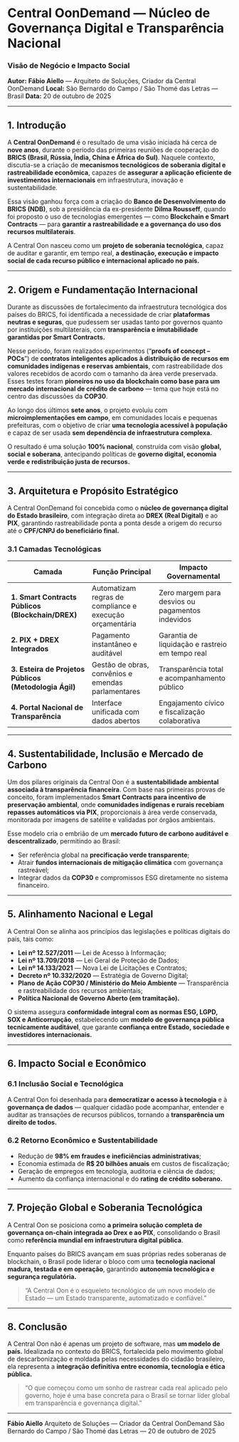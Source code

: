 # **Central OonDemand — Núcleo de Governança Digital e Transparência Nacional**

### **Visão de Negócio e Impacto Social**

**Autor:**
**Fábio Aiello** — Arquiteto de Soluções, Criador da Central OonDemand
**Local:** São Bernardo do Campo / São Thomé das Letras — Brasil
**Data:** 20 de outubro de 2025

---

## **1. Introdução**

A **Central OonDemand** é o resultado de uma visão iniciada há cerca de **nove anos**, durante o período das primeiras reuniões de cooperação do **BRICS (Brasil, Rússia, Índia, China e África do Sul)**.
Naquele contexto, discutia-se a criação de **mecanismos tecnológicos de soberania digital e rastreabilidade econômica**, capazes de **assegurar a aplicação eficiente de investimentos internacionais** em infraestrutura, inovação e sustentabilidade.

Essa visão ganhou força com a criação do **Banco de Desenvolvimento do BRICS (NDB)**, sob a presidência da ex-presidente **Dilma Rousseff**, quando foi proposto o uso de tecnologias emergentes — como **Blockchain e Smart Contracts** — para **garantir a rastreabilidade e a governança do uso dos recursos multilaterais**.

A Central Oon nasceu como um **projeto de soberania tecnológica**, capaz de auditar e garantir, em tempo real, **a destinação, execução e impacto social de cada recurso público e internacional aplicado no país.**

---

## **2. Origem e Fundamentação Internacional**

Durante as discussões de fortalecimento da infraestrutura tecnológica dos países do BRICS, foi identificada a necessidade de criar **plataformas neutras e seguras**, que pudessem ser usadas tanto por governos quanto por instituições multilaterais, com **transparência e imutabilidade garantidas por Smart Contracts.**

Nesse período, foram realizados experimentos (“**proofs of concept – POCs**”) de **contratos inteligentes aplicados à distribuição de recursos em comunidades indígenas e reservas ambientais**, com rastreabilidade dos valores recebidos de acordo com o tamanho da área verde preservada.
Esses testes foram **pioneiros no uso da blockchain como base para um mercado internacional de crédito de carbono** — tema que hoje está no centro das discussões da **COP30**.

Ao longo dos últimos **sete anos**, o projeto evoluiu com **microimplementações em campo**, em comunidades locais e pequenas prefeituras, com o objetivo de criar **uma tecnologia acessível à população** e capaz de ser usada **sem dependência de infraestrutura complexa.**

O resultado é uma solução **100% nacional**, construída com visão **global, social e soberana**, antecipando políticas de **governo digital, economia verde e redistribuição justa de recursos.**

---

## **3. Arquitetura e Propósito Estratégico**

A Central OonDemand foi concebida como o **núcleo de governança digital do Estado brasileiro**, com integração direta ao **DREX (Real Digital)** e ao **PIX**, garantindo rastreabilidade ponta a ponta desde a origem do recurso até o **CPF/CNPJ do beneficiário final.**

### **3.1 Camadas Tecnológicas**

| Camada                                                 | Função Principal                                         | Impacto Governamental                            |
| ------------------------------------------------------ | -------------------------------------------------------- | ------------------------------------------------ |
| **1. Smart Contracts Públicos (Blockchain/DREX)**      | Automatizam regras de compliance e execução orçamentária | Zero margem para desvios ou pagamentos indevidos |
| **2. PIX + DREX Integrados**                           | Pagamento instantâneo e auditável                        | Garantia de liquidação e rastreio em tempo real  |
| **3. Esteira de Projetos Públicos (Metodologia Ágil)** | Gestão de obras, convênios e emendas parlamentares       | Transparência total e acompanhamento público     |
| **4. Portal Nacional de Transparência**                | Interface unificada com dados abertos                    | Engajamento cívico e fiscalização colaborativa   |

---

## **4. Sustentabilidade, Inclusão e Mercado de Carbono**

Um dos pilares originais da Central Oon é a **sustentabilidade ambiental associada à transparência financeira**.
Com base nas primeiras provas de conceito, foram implementados **Smart Contracts para incentivo de preservação ambiental**, onde **comunidades indígenas e rurais recebiam repasses automáticos via PIX**, proporcionais à área verde conservada, monitorada por imagens de satélite e validadas por órgãos ambientais.

Esse modelo cria o embrião de um **mercado futuro de carbono auditável e descentralizado**, permitindo ao Brasil:

* Ser referência global na **precificação verde transparente**;
* Atrair **fundos internacionais de mitigação climática** com governança rastreável;
* Integrar dados da **COP30** e compromissos ESG diretamente no sistema financeiro.

---

## **5. Alinhamento Nacional e Legal**

A Central Oon se alinha aos princípios das legislações e políticas digitais do país, tais como:

* **Lei nº 12.527/2011** — Lei de Acesso à Informação;
* **Lei nº 13.709/2018** — Lei Geral de Proteção de Dados;
* **Lei nº 14.133/2021** — Nova Lei de Licitações e Contratos;
* **Decreto nº 10.332/2020** — Estratégia de Governo Digital;
* **Plano de Ação COP30 / Ministério do Meio Ambiente** — Transparência e rastreabilidade dos recursos ambientais;
* **Política Nacional de Governo Aberto (em tramitação).**

O sistema assegura **conformidade integral com as normas ESG, LGPD, SOX e Anticorrupção**, estabelecendo um **modelo de governança pública tecnicamente auditável**, que garante **confiança entre Estado, sociedade e investidores internacionais.**

---

## **6. Impacto Social e Econômico**

### **6.1 Inclusão Social e Tecnológica**

A Central Oon foi desenhada para **democratizar o acesso à tecnologia** e à **governança de dados** — qualquer cidadão pode acompanhar, entender e auditar as transações de recursos públicos, tornando a **transparência um direito de todos.**

### **6.2 Retorno Econômico e Sustentabilidade**

* Redução de **98% em fraudes e ineficiências administrativas**;
* Economia estimada de **R$ 20 bilhões anuais** em custos de fiscalização;
* Geração de empregos em tecnologia, auditoria e ciência de dados;
* Aumento da confiança internacional e do **rating de crédito soberano.**

---

## **7. Projeção Global e Soberania Tecnológica**

A Central Oon se posiciona como **a primeira solução completa de governança on-chain integrada ao Drex e ao PIX**, consolidando o Brasil como **referência mundial em infraestrutura digital pública**.

Enquanto países do BRICS avançam em suas próprias redes soberanas de blockchain, o Brasil pode liderar o bloco com uma **tecnologia nacional madura, testada e em operação**, garantindo **autonomia tecnológica e segurança regulatória.**

> “A Central Oon é o esqueleto tecnológico de um novo modelo de Estado — um Estado transparente, automatizado e confiável.”

---

## **8. Conclusão**

A Central Oon não é apenas um projeto de software, mas **um modelo de país.**
Idealizada no contexto do BRICS, fortalecida pelo movimento global de descarbonização e moldada pelas necessidades do cidadão brasileiro, ela representa a **integração definitiva entre economia, tecnologia e ética pública.**

> “O que começou como um sonho de rastrear cada real aplicado pelo governo, hoje é uma base concreta para o Brasil se tornar líder global em transparência e governança digital.”

---

**Fábio Aiello**
Arquiteto de Soluções — Criador da Central OonDemand
São Bernardo do Campo / São Thomé das Letras — 20 de outubro de 2025
